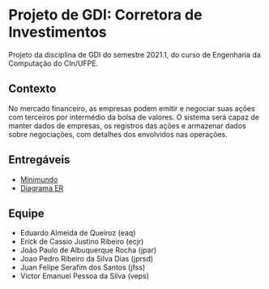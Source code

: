 # Projeto de GDI: Corretora de Investimentos
Projeto da disciplina de GDI do semestre 2021.1, do curso de Engenharia da Computação do CIn/UFPE.


## Contexto
No mercado financeiro, as empresas podem emitir e negociar suas ações com terceiros por intermédio da bolsa de valores. O sistema será capaz de manter dados de empresas, os registros das ações e armazenar dados sobre negociações, com detalhes dos envolvidos nas operações.


## Entregáveis
- [Minimundo]()
- [Diagrama ER]()


## Equipe
- Eduardo Almeida de Queiroz (eaq)
- Erick de Cassio Justino Ribeiro (ecjr)
- João Paulo de Albuquerque Rocha (jpar)
- Joao Pedro Ribeiro da Silva Dias (jprsd)
- Juan Felipe Serafim dos Santos (jfss)
- Victor Emanuel Pessoa da Silva (veps)
